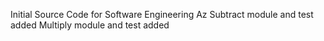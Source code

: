 Initial Source Code for Software Engineering Az
Subtract module and test added
Multiply module and test added

